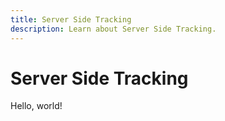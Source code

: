 ```yaml
---
title: Server Side Tracking
description: Learn about Server Side Tracking.
---
```


# Server Side Tracking

Hello, world!
